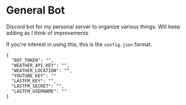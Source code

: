 # General Bot

Discord bot for my personal server to organize various things. Will keep adding as I think of improvements

If you're interest in using this, this is the `config.json` format.

```
{
  "BOT_TOKEN": "",
  "WEATHER_API_KEY": "",
  "WEATHER_LOCATION": "",
  "YOUTUBE_KEY": ""
  "LASTFM_KEY": "",
  "LASTFM_SECRET": "",
  "LASTFM_USERNAME": ""
}
```